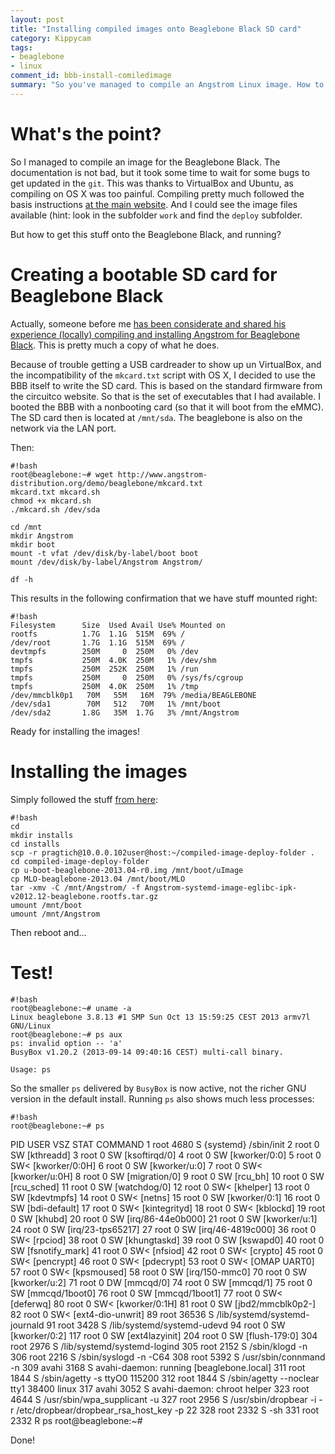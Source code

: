 ```yaml
---
layout: post
title: "Installing compiled images onto Beaglebone Black SD card"
category: Kippycam
tags: 
- beaglebone
- linux
comment_id: bbb-install-comiledimage
summary: "So you've managed to compile an Angstrom Linux image. How to get it onto the Beaglebone?"
---
```


# What's the point? 

So I managed to compile an image for the Beaglebone Black. The documentation is not bad, but it took some time to wait for some bugs to get updated in the `git`. This was thanks to VirtualBox and Ubuntu, as compiling on OS X was too painful. Compiling pretty much followed the basis instructions [at the main website](http://www.angstrom-distribution.org/building-angstrom). And I could see the image files available (hint: look in the subfolder `work` and find the `deploy` subfolder. 

But how to get this stuff onto the Beaglebone Black, and running?

# Creating a bootable SD card for Beaglebone Black 

Actually, someone before me [has been considerate and shared his experience (locally) compiling and installing Angstrom for Beaglebone Black](http://cwraig.id.au/?p=507). This is pretty much a copy of what he does.

Because of trouble getting a USB cardreader to show up un VirtualBox, and the incompatibility of the `mkcard.txt` script with OS X, I decided to use the BBB itself to write the SD card. This is based on the standard firmware from the circuitco website. So that is the set of executables that I had available. I booted the BBB with a nonbooting card (so that it will boot from the eMMC). The SD card then is located at `/mnt/sda`. The beaglebone is also on the network via the LAN port.

Then:

    #!bash
	root@beaglebone:~# wget http://www.angstrom-distribution.org/demo/beaglebone/mkcard.txt
	mkcard.txt mkcard.sh  
	chmod +x mkcard.sh 
	./mkcard.sh /dev/sda

	cd /mnt
	mkdir Angstrom
	mkdir boot
	mount -t vfat /dev/disk/by-label/boot boot
	mount /dev/disk/by-label/Angstrom Angstrom/

	df -h
	
This results in the following confirmation that we have stuff mounted right:

	#!bash
	Filesystem      Size  Used Avail Use% Mounted on
	rootfs          1.7G  1.1G  515M  69% /
	/dev/root       1.7G  1.1G  515M  69% /
	devtmpfs        250M     0  250M   0% /dev
	tmpfs           250M  4.0K  250M   1% /dev/shm
	tmpfs           250M  252K  250M   1% /run
	tmpfs           250M     0  250M   0% /sys/fs/cgroup
	tmpfs           250M  4.0K  250M   1% /tmp
	/dev/mmcblk0p1   70M   55M   16M  79% /media/BEAGLEBONE
	/dev/sda1        70M   512   70M   1% /mnt/boot
	/dev/sda2       1.8G   35M  1.7G   3% /mnt/Angstrom

Ready for installing the images!


# Installing the images 

Simply followed the stuff [from here](http://cwraig.id.au/?p=507):


	#!bash
	cd
	mkdir installs
	cd installs
	scp -r pragtich@10.0.0.102user@host:~/compiled-image-deploy-folder .
	cd compiled-image-deploy-folder
	cp u-boot-beaglebone-2013.04-r0.img /mnt/boot/uImage
	cp MLO-beaglebone-2013.04 /mnt/boot/MLO
	tar -xmv -C /mnt/Angstrom/ -f Angstrom-systemd-image-eglibc-ipk-v2012.12-beaglebone.rootfs.tar.gz 
	umount /mnt/boot 
	umount /mnt/Angstrom 
	
Then reboot and...

# Test!

	#!bash
	root@beaglebone:~# uname -a
	Linux beaglebone 3.8.13 #1 SMP Sun Oct 13 15:59:25 CEST 2013 armv7l GNU/Linux
	root@beaglebone:~# ps aux
	ps: invalid option -- 'a'
	BusyBox v1.20.2 (2013-09-14 09:40:16 CEST) multi-call binary.
	
	Usage: ps 
	
So the smaller `ps` delivered by `BusyBox` is now active, not the richer GNU version in the default install. Running `ps` also shows much less processes:

    #!bash
	root@beaglebone:~# ps
   PID USER       VSZ STAT COMMAND
	 1 root      4680 S    {systemd} /sbin/init
	 2 root         0 SW   [kthreadd]
	 3 root         0 SW   [ksoftirqd/0]
	 4 root         0 SW   [kworker/0:0]
	 5 root         0 SW<  [kworker/0:0H]
	 6 root         0 SW   [kworker/u:0]
	 7 root         0 SW<  [kworker/u:0H]
	 8 root         0 SW   [migration/0]
	 9 root         0 SW   [rcu_bh]
	10 root         0 SW   [rcu_sched]
	11 root         0 SW   [watchdog/0]
	12 root         0 SW<  [khelper]
	13 root         0 SW   [kdevtmpfs]
	14 root         0 SW<  [netns]
	15 root         0 SW   [kworker/0:1]
	16 root         0 SW   [bdi-default]
	17 root         0 SW<  [kintegrityd]
	18 root         0 SW<  [kblockd]
	19 root         0 SW   [khubd]
	20 root         0 SW   [irq/86-44e0b000]
	21 root         0 SW   [kworker/u:1]
	24 root         0 SW   [irq/23-tps65217]
	27 root         0 SW   [irq/46-4819c000]
	36 root         0 SW<  [rpciod]
	38 root         0 SW   [khungtaskd]
	39 root         0 SW   [kswapd0]
	40 root         0 SW   [fsnotify_mark]
	41 root         0 SW<  [nfsiod]
	42 root         0 SW<  [crypto]
	45 root         0 SW<  [pencrypt]
	46 root         0 SW<  [pdecrypt]
	53 root         0 SW<  [OMAP UART0]
	57 root         0 SW<  [kpsmoused]
	58 root         0 SW   [irq/150-mmc0]
	70 root         0 SW   [kworker/u:2]
	71 root         0 DW   [mmcqd/0]
	74 root         0 SW   [mmcqd/1]
	75 root         0 SW   [mmcqd/1boot0]
	76 root         0 SW   [mmcqd/1boot1]
	77 root         0 SW<  [deferwq]
	80 root         0 SW<  [kworker/0:1H]
	81 root         0 SW   [jbd2/mmcblk0p2-]
	82 root         0 SW<  [ext4-dio-unwrit]
	89 root     36536 S    /lib/systemd/systemd-journald
	91 root      3428 S    /lib/systemd/systemd-udevd
	94 root         0 SW   [kworker/0:2]
   117 root         0 SW   [ext4lazyinit]
   204 root         0 SW   [flush-179:0]
   304 root      2976 S    /lib/systemd/systemd-logind
   305 root      2152 S    /sbin/klogd -n
   306 root      2216 S    /sbin/syslogd -n -C64
   308 root      5392 S    /usr/sbin/connmand -n
   309 avahi     3168 S    avahi-daemon: running [beaglebone.local]
   311 root      1844 S    /sbin/agetty -s ttyO0 115200
   312 root      1844 S    /sbin/agetty --noclear tty1 38400 linux
   317 avahi     3052 S    avahi-daemon: chroot helper
   323 root      4644 S    /usr/sbin/wpa_supplicant -u
   327 root      2956 S    /usr/sbin/dropbear -i -r /etc/dropbear/dropbear_rsa_host_key -p 22
   328 root      2332 S    -sh
   331 root      2332 R    ps
 root@beaglebone:~# 


Done!
